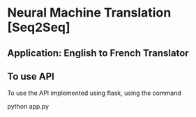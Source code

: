 # Neural Machine Translation [Seq2Seq]

###
## Application: English to French Translator

## To use API

To use the API implemented using flask, using the command

python app.py
